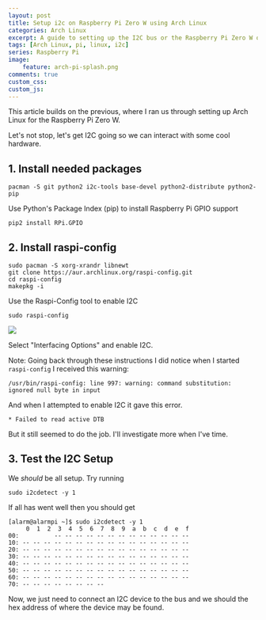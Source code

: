 ```yaml
---
layout: post
title: Setup i2c on Raspberry Pi Zero W using Arch Linux
categories: Arch Linux
excerpt: A guide to setting up the I2C bus or the Raspberry Pi Zero W on Arch Linux
tags: [Arch Linux, pi, linux, i2c]
series: Raspberry Pi
image: 
    feature: arch-pi-splash.png
comments: true
custom_css:
custom_js: 
---
```


This article builds on the previous, where I ran us through setting up Arch Linux for the Raspberry Pi Zero W.

Let's not stop, let's get I2C going so we can interact with some cool hardware.


## 1. Install needed packages

```
pacman -S git python2 i2c-tools base-devel python2-distribute python2-pip
```

Use Python's Package Index (pip) to install Raspberry Pi GPIO support

```
pip2 install RPi.GPIO
```

## 2. Install raspi-config
```
sudo pacman -S xorg-xrandr libnewt
git clone https://aur.archlinux.org/raspi-config.git
cd raspi-config
makepkg -i
```

Use the Raspi-Config tool to enable I2C
```
sudo raspi-config
```

![](https://ladvien.com/images/rasp-config.png)


Select "Interfacing Options" and enable I2C.

Note: Going back through these instructions I did notice when I started `raspi-config` I received this warning:

`/usr/bin/raspi-config: line 997: warning: command substitution: ignored null byte in input`

And when I attempted to enable I2C it gave this error.

`* Failed to read active DTB`

But it still seemed to do the job. I'll investigate more when I've time.


## 3. Test the I2C Setup
We _should_ be all setup.  Try running
```
sudo i2cdetect -y 1
```

If all has went well then you should get
```
[alarm@alarmpi ~]$ sudo i2cdetect -y 1
     0  1  2  3  4  5  6  7  8  9  a  b  c  d  e  f
00:          -- -- -- -- -- -- -- -- -- -- -- -- --
10: -- -- -- -- -- -- -- -- -- -- -- -- -- -- -- --
20: -- -- -- -- -- -- -- -- -- -- -- -- -- -- -- --
30: -- -- -- -- -- -- -- -- -- -- -- -- -- -- -- --
40: -- -- -- -- -- -- -- -- -- -- -- -- -- -- -- --
50: -- -- -- -- -- -- -- -- -- -- -- -- -- -- -- --
60: -- -- -- -- -- -- -- -- -- -- -- -- -- -- -- --
70: -- -- -- -- -- -- -- --
```
Now, we just need to connect an I2C device to the bus and we should the hex address of where the device may be found.